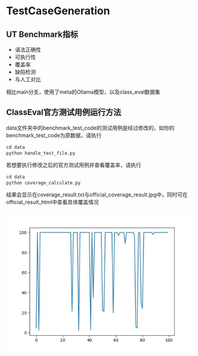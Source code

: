 # TestCaseGeneration

## UT Benchmark指标

* 语法正确性
* 可执行性
* 覆盖率
* 缺陷检测
* 与人工对比

相比main分支，使用了meta的Ollama模型，以及class_eval数据集

## ClassEval官方测试用例运行方法
data文件夹中的benchmark_test_code的测试用例是经过修改的，如你的benchmark_test_code为原数据，请执行
```
cd data
python handle_test_file.py 
```

若想要执行修改之后的官方测试用例并查看覆盖率，请执行
```
cd data
python coverage_calculate.py
```
结果会显示在coverage_result.txt与official_coverage_result.jpg中，同时可在official_result_html中查看具体覆盖情况

![official_coverage_result](/data/official_covergae_result.jpg)